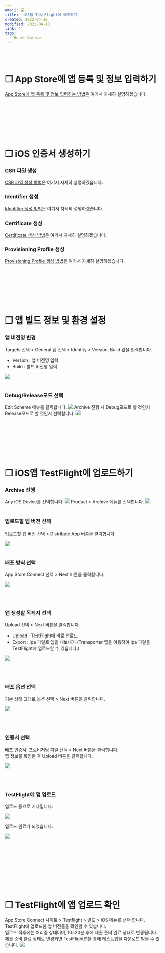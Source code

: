 ```yaml
---
emoji: 💻
title: 'iOS앱 TestFlight에 배포하기'
created: 2022-04-18
modified: 2022-04-18
link: ''
tags:
  - React Native
---
```

<br></br>


# **❐ App Store에 앱 등록 및 정보 입력하기**
[App Store에 앱 등록 및 정보 입력하는 방법](https://sodevly.github.io/react-native-register-app-on-appstore/)은 여기서 자세히 설명하겠습니다.
<br></br><br></br><br></br><br></br>





# **❐ iOS 인증서 생성하기**
### **CSR 파일 생성**
[CSR 파일 생성 방법](https://sodevly.github.io/react-native-create-csr/)은 여기서 자세히 설명하겠습니다.

### **Identifier 생성**
[Identifier 생성 방법](https://sodevly.github.io/react-native-create-identifier/)은 여기서 자세히 설명하겠습니다.

### **Certificate 생성**
[Certificate 생성 방법](https://sodevly.github.io/react-native-create-certificate/)은 여기서 자세히 설명하겠습니다.

### **Provisioning Profile 생성**
[Provisioning Profile 생성 방법](https://sodevly.github.io/react-native-create-provisioning-profile/)은 여기서 자세히 설명하겠습니다.
<br></br><br></br><br></br><br></br>




# **❐ 앱 빌드 정보 및 환경 설정**
### **앱 버전명 변경**
Targets 선택 > General 탭 선택 > Identity > Version, Build 값을 입력합니다.
- Version : 앱 버전명 입력  
- Build : 빌드 버전명 입력

![](/assets/react-native-upload-app-on-testflight13.png)
<br></br>

### **Debug/Release모드 선택**
Edit Scheme 메뉴를 클릭합니다.
![](/assets/react-native-upload-app-on-testflight1.png)
Archive 진행 시 Debug모드로 할 것인지 Release모드로 할 것인지 선택합니다.
![](/assets/react-native-upload-app-on-testflight2.png)
<br></br><br></br><br></br><br></br>





# **❐ iOS앱 TestFlight에 업로드하기**
### **Archive 진행**
Any iOS Device를 선택합니다.
![](/assets/react-native-upload-app-on-testflight3.png)
Product > Archive 메뉴를 선택합니다.
![](/assets/react-native-upload-app-on-testflight4.png)
<br></br>

### **업로드할 앱 버전 선택**
업로드할 앱 버전 선택 > Distribute App 버튼을 클릭합니다.

![](/assets/react-native-upload-app-on-testflight5.png)
<br></br>

### **배포 방식 선택**
App Store Connect 선택 > Next 버튼을 클릭합니다.

<div style="max-width:680px; display: block">

![](/assets/react-native-upload-app-on-testflight6.png)

</div>
<br></br>

### **앱 생성할 목적지 선택**
Upload 선택 > Next 버튼을 클릭합니다.
- Upload : TestFlight에 바로 업로드
- Export : ipa 파일로 앱을 내보내기
           (Transporter 앱을 이용하여 ipa 파일을 TestFlight에 업로드할 수 있습니다.)

<div style="max-width:680px; display: block">

![](/assets/react-native-upload-app-on-testflight7.png)

</div>
<br></br>

### **배포 옵션 선택**
기본 상태 그대로 옵션 선택 > Next 버튼을 클릭합니다.

<div style="max-width:680px; display: block">

![](/assets/react-native-upload-app-on-testfligh8.png)

</div>
<br></br>

### **인증서 선택**
배포 인증서, 프로비저닝 파일 선택 > Next 버튼을 클릭합니다.  
앱 정보를 확인한 후 Upload 버튼을 클릭합니다.
<div style="max-width:680px; display: block">

![](/assets/react-native-upload-app-on-testfligh9.png)

</div>

<br></br>

### **TestFlight에 앱 업로드**
업로드 중으로 기다립니다.

<div style="max-width:680px; display: block">

![](/assets/react-native-upload-app-on-testfligh10.png)

</div>

업로드 완료가 되었습니다.

<div style="max-width:680px; display: block">

![](/assets/react-native-upload-app-on-testfligh11.png)

</div>
<br></br><br></br><br></br><br></br>





# **❐ TestFlight에 앱 업로드 확인**
App Store Connect 사이트 > Testflight > 빌드 > iOS 메뉴를 선택 합니다.  
TestFlight에 업로드한 앱 버전들을 확인할 수 있습니다.  
업로드 직후에는 처리중 상태이며, 10~20분 후에 제출 준비 완료 상태로 변경됩니다.  
제출 준비 완료 상태로 변경되면 TestFlight앱을 통해 테스트앱을 다운로드 받을 수 있습니다.
![](/assets/react-native-upload-app-on-testfligh12.png)
<br></br><br></br><br></br><br></br>
